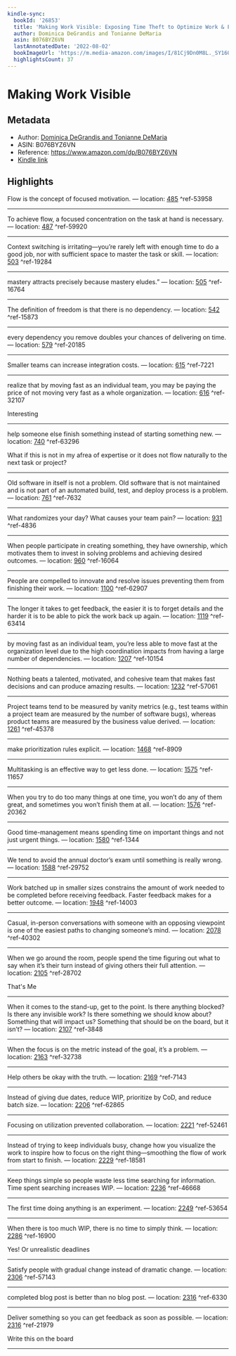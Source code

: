 ```yaml
---
kindle-sync:
  bookId: '26853'
  title: 'Making Work Visible: Exposing Time Theft to Optimize Work & Flow'
  author: Dominica DeGrandis and Tonianne DeMaria
  asin: B076BYZ6VN
  lastAnnotatedDate: '2022-08-02'
  bookImageUrl: 'https://m.media-amazon.com/images/I/81Cj9Dn0M8L._SY160.jpg'
  highlightsCount: 37
---
```

# Making Work Visible
## Metadata
* Author: [Dominica DeGrandis and Tonianne DeMaria](https://www.amazon.comundefined)
* ASIN: B076BYZ6VN
* Reference: https://www.amazon.com/dp/B076BYZ6VN
* [Kindle link](kindle://book?action=open&asin=B076BYZ6VN)

## Highlights
Flow is the concept of focused motivation. — location: [485](kindle://book?action=open&asin=B076BYZ6VN&location=485) ^ref-53958

---
To achieve flow, a focused concentration on the task at hand is necessary. — location: [487](kindle://book?action=open&asin=B076BYZ6VN&location=487) ^ref-59920

---
Context switching is irritating—you’re rarely left with enough time to do a good job, nor with sufficient space to master the task or skill. — location: [503](kindle://book?action=open&asin=B076BYZ6VN&location=503) ^ref-19284

---
mastery attracts precisely because mastery eludes.” — location: [505](kindle://book?action=open&asin=B076BYZ6VN&location=505) ^ref-16764

---
The definition of freedom is that there is no dependency. — location: [542](kindle://book?action=open&asin=B076BYZ6VN&location=542) ^ref-15873

---
every dependency you remove doubles your chances of delivering on time. — location: [579](kindle://book?action=open&asin=B076BYZ6VN&location=579) ^ref-20185

---
Smaller teams can increase integration costs. — location: [615](kindle://book?action=open&asin=B076BYZ6VN&location=615) ^ref-7221

---
realize that by moving fast as an individual team, you may be paying the price of not moving very fast as a whole organization. — location: [616](kindle://book?action=open&asin=B076BYZ6VN&location=616) ^ref-32107

Interesting

---
help someone else finish something instead of starting something new. — location: [740](kindle://book?action=open&asin=B076BYZ6VN&location=740) ^ref-63296

What if this is not in my afrea of expertise or it does not flow naturally to the next task or project?

---
Old software in itself is not a problem. Old software that is not maintained and is not part of an automated build, test, and deploy process is a problem. — location: [761](kindle://book?action=open&asin=B076BYZ6VN&location=761) ^ref-7632

---
What randomizes your day? What causes your team pain? — location: [931](kindle://book?action=open&asin=B076BYZ6VN&location=931) ^ref-4836

---
When people participate in creating something, they have ownership, which motivates them to invest in solving problems and achieving desired outcomes. — location: [960](kindle://book?action=open&asin=B076BYZ6VN&location=960) ^ref-16064

---
People are compelled to innovate and resolve issues preventing them from finishing their work. — location: [1100](kindle://book?action=open&asin=B076BYZ6VN&location=1100) ^ref-62907

---
The longer it takes to get feedback, the easier it is to forget details and the harder it is to be able to pick the work back up again. — location: [1119](kindle://book?action=open&asin=B076BYZ6VN&location=1119) ^ref-63414

---
by moving fast as an individual team, you’re less able to move fast at the organization level due to the high coordination impacts from having a large number of dependencies. — location: [1207](kindle://book?action=open&asin=B076BYZ6VN&location=1207) ^ref-10154

---
Nothing beats a talented, motivated, and cohesive team that makes fast decisions and can produce amazing results. — location: [1232](kindle://book?action=open&asin=B076BYZ6VN&location=1232) ^ref-57061

---
Project teams tend to be measured by vanity metrics (e.g., test teams within a project team are measured by the number of software bugs), whereas product teams are measured by the business value derived. — location: [1261](kindle://book?action=open&asin=B076BYZ6VN&location=1261) ^ref-45378

---
make prioritization rules explicit. — location: [1468](kindle://book?action=open&asin=B076BYZ6VN&location=1468) ^ref-8909

---
Multitasking is an effective way to get less done. — location: [1575](kindle://book?action=open&asin=B076BYZ6VN&location=1575) ^ref-11657

---
When you try to do too many things at one time, you won’t do any of them great, and sometimes you won’t finish them at all. — location: [1576](kindle://book?action=open&asin=B076BYZ6VN&location=1576) ^ref-20362

---
Good time-management means spending time on important things and not just urgent things. — location: [1580](kindle://book?action=open&asin=B076BYZ6VN&location=1580) ^ref-1344

---
We tend to avoid the annual doctor’s exam until something is really wrong. — location: [1588](kindle://book?action=open&asin=B076BYZ6VN&location=1588) ^ref-29752

---
Work batched up in smaller sizes constrains the amount of work needed to be completed before receiving feedback. Faster feedback makes for a better outcome. — location: [1948](kindle://book?action=open&asin=B076BYZ6VN&location=1948) ^ref-14003

---
Casual, in-person conversations with someone with an opposing viewpoint is one of the easiest paths to changing someone’s mind. — location: [2078](kindle://book?action=open&asin=B076BYZ6VN&location=2078) ^ref-40302

---
When we go around the room, people spend the time figuring out what to say when it’s their turn instead of giving others their full attention. — location: [2105](kindle://book?action=open&asin=B076BYZ6VN&location=2105) ^ref-28702

That's Me

---
When it comes to the stand-up, get to the point. Is there anything blocked? Is there any invisible work? Is there something we should know about? Something that will impact us? Something that should be on the board, but it isn’t? — location: [2107](kindle://book?action=open&asin=B076BYZ6VN&location=2107) ^ref-3848

---
When the focus is on the metric instead of the goal, it’s a problem. — location: [2163](kindle://book?action=open&asin=B076BYZ6VN&location=2163) ^ref-32738

---
Help others be okay with the truth. — location: [2169](kindle://book?action=open&asin=B076BYZ6VN&location=2169) ^ref-7143

---
Instead of giving due dates, reduce WIP, prioritize by CoD, and reduce batch size. — location: [2206](kindle://book?action=open&asin=B076BYZ6VN&location=2206) ^ref-62865

---
Focusing on utilization prevented collaboration. — location: [2221](kindle://book?action=open&asin=B076BYZ6VN&location=2221) ^ref-52461

---
Instead of trying to keep individuals busy, change how you visualize the work to inspire how to focus on the right thing—smoothing the flow of work from start to finish. — location: [2229](kindle://book?action=open&asin=B076BYZ6VN&location=2229) ^ref-18581

---
Keep things simple so people waste less time searching for information. Time spent searching increases WIP. — location: [2236](kindle://book?action=open&asin=B076BYZ6VN&location=2236) ^ref-46668

---
The first time doing anything is an experiment. — location: [2249](kindle://book?action=open&asin=B076BYZ6VN&location=2249) ^ref-53654

---
When there is too much WIP, there is no time to simply think. — location: [2286](kindle://book?action=open&asin=B076BYZ6VN&location=2286) ^ref-16900

Yes! Or unrealistic deadlines 

---
Satisfy people with gradual change instead of dramatic change. — location: [2306](kindle://book?action=open&asin=B076BYZ6VN&location=2306) ^ref-57143

---
completed blog post is better than no blog post. — location: [2316](kindle://book?action=open&asin=B076BYZ6VN&location=2316) ^ref-6330

---
Deliver something so you can get feedback as soon as possible. — location: [2316](kindle://book?action=open&asin=B076BYZ6VN&location=2316) ^ref-21979

Write this on the board

---
